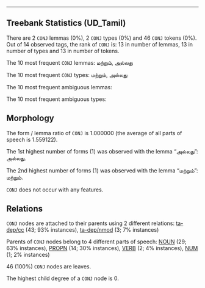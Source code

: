 

--------------------------------------------------------------------------------

## Treebank Statistics (UD_Tamil)

There are 2 `CONJ` lemmas (0%), 2 `CONJ` types (0%) and 46 `CONJ` tokens (0%).
Out of 14 observed tags, the rank of `CONJ` is: 13 in number of lemmas, 13 in number of types and 13 in number of tokens.

The 10 most frequent `CONJ` lemmas: மற்றும், அல்லது

The 10 most frequent `CONJ` types:  மற்றும், அல்லது

The 10 most frequent ambiguous lemmas: 

The 10 most frequent ambiguous types:  



## Morphology

The form / lemma ratio of `CONJ` is 1.000000 (the average of all parts of speech is 1.559122).

The 1st highest number of forms (1) was observed with the lemma “அல்லது”: அல்லது.

The 2nd highest number of forms (1) was observed with the lemma “மற்றும்”: மற்றும்.

`CONJ` does not occur with any features.


## Relations

`CONJ` nodes are attached to their parents using 2 different relations: [ta-dep/cc]() (43; 93% instances), [ta-dep/nmod]() (3; 7% instances)

Parents of `CONJ` nodes belong to 4 different parts of speech: [NOUN]() (29; 63% instances), [PROPN]() (14; 30% instances), [VERB]() (2; 4% instances), [NUM]() (1; 2% instances)

46 (100%) `CONJ` nodes are leaves.

The highest child degree of a `CONJ` node is 0.

